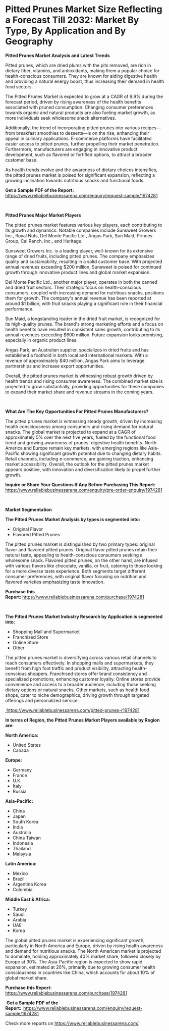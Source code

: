 <p><h1>Pitted Prunes Market Size Reflecting a Forecast Till 2032: Market By Type, By Application and By Geography</h1></p><p><strong>Pitted Prunes Market Analysis and Latest Trends</strong></p>
<p><p>Pitted prunes, which are dried plums with the pits removed, are rich in dietary fiber, vitamins, and antioxidants, making them a popular choice for health-conscious consumers. They are known for aiding digestive health and providing a natural energy boost, thus increasing their demand in health food sectors. </p><p>The Pitted Prunes Market is expected to grow at a CAGR of 9.9% during the forecast period, driven by rising awareness of the health benefits associated with pruned consumption. Changing consumer preferences towards organic and natural products are also fueling market growth, as more individuals seek wholesome snack alternatives. </p><p>Additionally, the trend of incorporating pitted prunes into various recipes—from breakfast smoothies to desserts—is on the rise, enhancing their appeal in culinary applications. E-commerce platforms have facilitated easier access to pitted prunes, further propelling their market penetration. Furthermore, manufacturers are engaging in innovative product development, such as flavored or fortified options, to attract a broader customer base. </p><p>As health trends evolve and the awareness of dietary choices intensifies, the pitted prunes market is poised for significant expansion, reflecting a growing inclination towards nutritious snacks and functional foods.</p></p>
<p><strong>Get a Sample PDF of the Report:&nbsp;</strong> <a href="https://www.reliablebusinessarena.com/enquiry/request-sample/1974281?utm_campaign=3286&utm_medium=2&utm_source=Github&utm_content=ia&utm_term=07042025&utm_id=pitted-prunes">https://www.reliablebusinessarena.com/enquiry/request-sample/1974281</a></p>
<p>&nbsp;</p>
<p><strong>Pitted Prunes Major Market Players</strong></p>
<p><p>The pitted prunes market features various key players, each contributing to its growth and dynamics. Notable companies include Sunsweet Growers Inc., Royal Nuts, Del Monte Pacific Ltd., Angas Park, Sun Maid, Princes Group, Cal Ranch, Inc., and Heritage.</p><p>Sunsweet Growers Inc. is a leading player, well-known for its extensive range of dried fruits, including pitted prunes. The company emphasizes quality and sustainability, resulting in a solid customer base. With projected annual revenues exceeding $200 million, Sunsweet is poised for continued growth through innovative product lines and global market expansion.</p><p>Del Monte Pacific Ltd., another major player, operates in both the canned and dried fruit sectors. Their strategic focus on health-conscious consumers, coupled with increasing demand for nutritious snacks, positions them for growth. The company's annual revenue has been reported at around $1 billion, with fruit snacks playing a significant role in their financial performance.</p><p>Sun Maid, a longstanding leader in the dried fruit market, is recognized for its high-quality prunes. The brand's strong marketing efforts and a focus on health benefits have resulted in consistent sales growth, contributing to its annual revenues exceeding $600 million. Future expansion looks promising, especially in organic product lines.</p><p>Angas Park, an Australian supplier, specializes in dried fruits and has established a foothold in both local and international markets. With a revenue of approximately $40 million, Angas Park aims to leverage partnerships and increase export opportunities.</p><p>Overall, the pitted prunes market is witnessing robust growth driven by health trends and rising consumer awareness. The combined market size is projected to grow substantially, providing opportunities for these companies to expand their market share and revenue streams in the coming years.</p></p>
<p>&nbsp;</p>
<p><strong>What Are The Key Opportunities For Pitted Prunes Manufacturers?</strong></p>
<p><p>The pitted prunes market is witnessing steady growth, driven by increasing health consciousness among consumers and rising demand for natural snacks. The global market is projected to expand at a CAGR of approximately 5% over the next five years, fueled by the functional food trend and growing awareness of prunes' digestive health benefits. North America and Europe remain key markets, with emerging regions like Asia-Pacific showing significant growth potential due to changing dietary habits. Retail channels, including e-commerce, are gaining traction, enhancing market accessibility. Overall, the outlook for the pitted prunes market appears positive, with innovation and diversification likely to propel further growth.</p></p>
<p><strong>Inquire or Share Your Questions If Any Before Purchasing This Report:</strong> <a href="https://www.reliablebusinessarena.com/enquiry/pre-order-enquiry/1974281?utm_campaign=3286&utm_medium=2&utm_source=Github&utm_content=ia&utm_term=07042025&utm_id=pitted-prunes">https://www.reliablebusinessarena.com/enquiry/pre-order-enquiry/1974281</a></p>
<p>&nbsp;</p>
<p><strong>Market Segmentation</strong></p>
<p><strong>The Pitted Prunes Market Analysis by types is segmented into:</strong></p>
<p><ul><li>Original Flavor</li><li>Flavored Pitted Prunes</li></ul></p>
<p><p>The pitted prunes market is distinguished by two primary types: original flavor and flavored pitted prunes. Original flavor pitted prunes retain their natural taste, appealing to health-conscious consumers seeking a wholesome snack. Flavored pitted prunes, on the other hand, are infused with various flavors like chocolate, vanilla, or fruit, catering to those looking for a more diverse taste experience. Both segments target different consumer preferences, with original flavor focusing on nutrition and flavored varieties emphasizing taste innovation.</p></p>
<p><strong>Purchase this Report:&nbsp;</strong><a href="https://www.reliablebusinessarena.com/purchase/1974281?utm_campaign=3286&utm_medium=2&utm_source=Github&utm_content=ia&utm_term=07042025&utm_id=pitted-prunes">https://www.reliablebusinessarena.com/purchase/1974281</a></p>
<p>&nbsp;</p>
<p><strong>The Pitted Prunes Market Industry Research by Application is segmented into:</strong></p>
<p><ul><li>Shopping Mall and Supermarket</li><li>Franchised Store</li><li>Online Store</li><li>Other</li></ul></p>
<p><p>The pitted prunes market is diversifying across various retail channels to reach consumers effectively. In shopping malls and supermarkets, they benefit from high foot traffic and product visibility, attracting health-conscious shoppers. Franchised stores offer brand consistency and specialized promotions, enhancing customer loyalty. Online stores provide convenience and access to a broader audience, including those seeking dietary options or natural snacks. Other markets, such as health food shops, cater to niche demographics, driving growth through targeted offerings and personalized service.</p></p>
<p><a href="https://www.reliablebusinessarena.com/pitted-prunes-r1974281?utm_campaign=3286&utm_medium=2&utm_source=Github&utm_content=ia&utm_term=07042025&utm_id=pitted-prunes">&nbsp;https://www.reliablebusinessarena.com/pitted-prunes-r1974281</a></p>
<p><strong>In terms of Region, the Pitted Prunes Market Players available by Region are:</strong></p>
<p>
    <p> <strong> North America: </strong>
        <ul>
            <li>United States</li>
            <li>Canada</li>
        </ul>
        </p> 
    <p> <strong> Europe: </strong>
        <ul>
            <li>Germany</li>
            <li>France</li>
            <li>U.K.</li>
            <li>Italy</li>
            <li>Russia</li>
        </ul>
        </p> 
    <p> <strong> Asia-Pacific: </strong>
        <ul>
            <li>China</li>
            <li>Japan</li>
            <li>South Korea</li>
            <li>India</li>
            <li>Australia</li>
            <li>China Taiwan</li>
            <li>Indonesia</li>
            <li>Thailand</li>
            <li>Malaysia</li>
        </ul>
        </p> 
    <p> <strong> Latin America: </strong>
        <ul>
            <li>Mexico</li>
            <li>Brazil</li>
            <li>Argentina Korea</li>
            <li>Colombia</li>
        </ul>
        </p> 
    <p> <strong> Middle East & Africa: </strong>
        <ul>
            <li>Turkey</li>
            <li>Saudi</li>
            <li>Arabia</li>
            <li>UAE</li>
            <li>Korea</li>
        </ul>
    </p>
    </p>
<p><p>The global pitted prunes market is experiencing significant growth, particularly in North America and Europe, driven by rising health awareness and demand for nutritious snacks. The North American market is projected to dominate, holding approximately 40% market share, followed closely by Europe at 30%. The Asia-Pacific region is expected to show rapid expansion, estimated at 20%, primarily due to growing consumer health consciousness in countries like China, which accounts for about 10% of global market share.</p></p>
<p><strong>Purchase this Report: </strong><a href="https://www.reliablebusinessarena.com/purchase/1974281?utm_campaign=3286&utm_medium=2&utm_source=Github&utm_content=ia&utm_term=07042025&utm_id=pitted-prunes">https://www.reliablebusinessarena.com/purchase/1974281</a></p>
<p>&nbsp;<strong>Get a Sample PDF of the Report:&nbsp;&nbsp;</strong><a href="https://www.reliablebusinessarena.com/enquiry/request-sample/1974281?utm_campaign=3286&utm_medium=2&utm_source=Github&utm_content=ia&utm_term=07042025&utm_id=pitted-prunes">https://www.reliablebusinessarena.com/enquiry/request-sample/1974281</a></p>
<p><strong></strong></p>
<p>Check more reports on <a href="https://www.reliablebusinessarena.com/?utm_campaign=3286&utm_medium=2&utm_source=Github&utm_content=ia&utm_term=07042025&utm_id=pitted-prunes">https://www.reliablebusinessarena.com/</a></p>